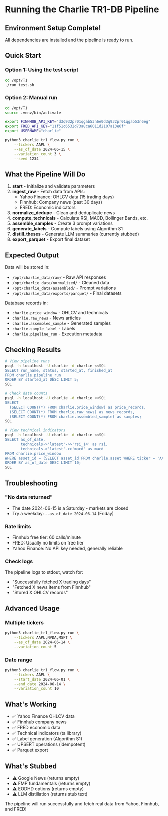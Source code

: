 # Running the Charlie TR1-DB Pipeline

## Environment Setup Complete!

All dependencies are installed and the pipeline is ready to run.

## Quick Start

### Option 1: Using the test script

```bash
cd /opt/T1
./run_test.sh
```

### Option 2: Manual run

```bash
cd /opt/T1
source .venv/bin/activate

export FINNHUB_API_KEY="d3q932pr01qgab53n6e0d3q932pr01qgab53n6eg"
export FRED_API_KEY="11f51c6532d73a8ca6011d2107a13e6f"
export USERNAME="charlie"

python3 charlie_tr1_flow.py run \
    --tickers AAPL \
    --as_of_date 2024-06-15 \
    --variation_count 3 \
    --seed 1234
```

## What the Pipeline Will Do

1. **start** - Initialize and validate parameters
2. **ingest_raw** - Fetch data from APIs:
   - Yahoo Finance: OHLCV data (15 trading days)
   - Finnhub: Company news (past 30 days)
   - FRED: Economic indicators
3. **normalize_dedupe** - Clean and deduplicate news
4. **compute_technicals** - Calculate RSI, MACD, Bollinger Bands, etc.
5. **assemble_samples** - Create 3 prompt variations
6. **generate_labels** - Compute labels using Algorithm S1
7. **distill_theses** - Generate LLM summaries (currently stubbed)
8. **export_parquet** - Export final dataset

## Expected Output

Data will be stored in:
- `/opt/charlie_data/raw/` - Raw API responses
- `/opt/charlie_data/normalized/` - Cleaned data
- `/opt/charlie_data/assembled/` - Prompt variations
- `/opt/charlie_data/exports/parquet/` - Final datasets

Database records in:
- `charlie.price_window` - OHLCV and technicals
- `charlie.raw_news` - News articles
- `charlie.assembled_sample` - Generated samples
- `charlie.sample_label` - Labels
- `charlie.pipeline_run` - Execution metadata

## Checking Results

```bash
# View pipeline runs
psql -h localhost -U charlie -d charlie <<SQL
SELECT run_name, status, started_at, finished_at 
FROM charlie.pipeline_run 
ORDER BY started_at DESC LIMIT 5;
SQL

# Check data counts
psql -h localhost -U charlie -d charlie <<SQL
SELECT 
  (SELECT COUNT(*) FROM charlie.price_window) as price_records,
  (SELECT COUNT(*) FROM charlie.raw_news) as news_records,
  (SELECT COUNT(*) FROM charlie.assembled_sample) as samples;
SQL

# View technical indicators
psql -h localhost -U charlie -d charlie <<SQL
SELECT as_of_date, 
       technicals->'latest'->>'rsi_14' as rsi,
       technicals->'latest'->>'macd' as macd
FROM charlie.price_window 
WHERE asset_id = (SELECT asset_id FROM charlie.asset WHERE ticker = 'AAPL')
ORDER BY as_of_date DESC LIMIT 10;
SQL
```

## Troubleshooting

### "No data returned"
- The date 2024-06-15 is a Saturday - markets are closed
- Try a weekday: `--as_of_date 2024-06-14` (Friday)

### Rate limits
- Finnhub free tier: 60 calls/minute
- FRED: Usually no limits on free tier
- Yahoo Finance: No API key needed, generally reliable

### Check logs
The pipeline logs to stdout, watch for:
- "Successfully fetched X trading days"
- "Fetched X news items from Finnhub"
- "Stored X OHLCV records"

## Advanced Usage

### Multiple tickers
```bash
python3 charlie_tr1_flow.py run \
    --tickers AAPL,NVDA,MSFT \
    --as_of_date 2024-06-14 \
    --variation_count 5
```

### Date range
```bash
python3 charlie_tr1_flow.py run \
    --tickers AAPL \
    --start_date 2024-06-01 \
    --end_date 2024-06-14 \
    --variation_count 10
```

## What's Working

- ✅ Yahoo Finance OHLCV data
- ✅ Finnhub company news  
- ✅ FRED economic data
- ✅ Technical indicators (ta library)
- ✅ Label generation (Algorithm S1)
- ✅ UPSERT operations (idempotent)
- ✅ Parquet export

## What's Stubbed

- ⚠️ Google News (returns empty)
- ⚠️ FMP fundamentals (returns empty)
- ⚠️ EODHD options (returns empty)
- ⚠️ LLM distillation (returns stub text)

The pipeline will run successfully and fetch real data from Yahoo, Finnhub, and FRED!
